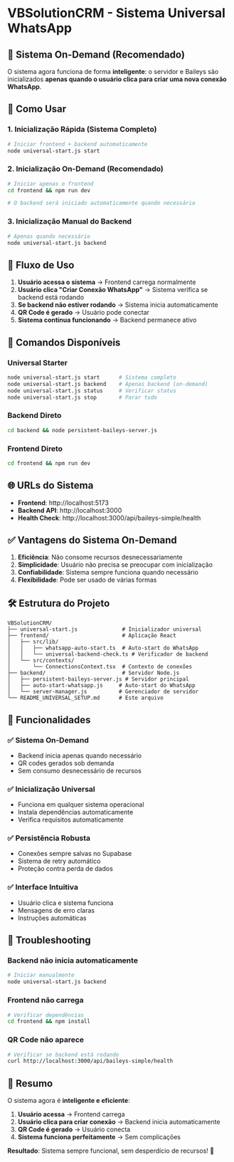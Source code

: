 # VBSolutionCRM - Sistema Universal WhatsApp

## 🎯 Sistema On-Demand (Recomendado)

O sistema agora funciona de forma **inteligente**: o servidor e Baileys são inicializados **apenas quando o usuário clica para criar uma nova conexão WhatsApp**.

## 🚀 Como Usar

### 1. Inicialização Rápida (Sistema Completo)
```bash
# Iniciar frontend + backend automaticamente
node universal-start.js start
```

### 2. Inicialização On-Demand (Recomendado)
```bash
# Iniciar apenas o frontend
cd frontend && npm run dev

# O backend será iniciado automaticamente quando necessário
```

### 3. Inicialização Manual do Backend
```bash
# Apenas quando necessário
node universal-start.js backend
```

## 📱 Fluxo de Uso

1. **Usuário acessa o sistema** → Frontend carrega normalmente
2. **Usuário clica "Criar Conexão WhatsApp"** → Sistema verifica se backend está rodando
3. **Se backend não estiver rodando** → Sistema inicia automaticamente
4. **QR Code é gerado** → Usuário pode conectar
5. **Sistema continua funcionando** → Backend permanece ativo

## 🔧 Comandos Disponíveis

### Universal Starter
```bash
node universal-start.js start      # Sistema completo
node universal-start.js backend    # Apenas backend (on-demand)
node universal-start.js status     # Verificar status
node universal-start.js stop       # Parar tudo
```

### Backend Direto
```bash
cd backend && node persistent-baileys-server.js
```

### Frontend Direto
```bash
cd frontend && npm run dev
```

## 🌐 URLs do Sistema

- **Frontend**: http://localhost:5173
- **Backend API**: http://localhost:3000
- **Health Check**: http://localhost:3000/api/baileys-simple/health

## ✅ Vantagens do Sistema On-Demand

1. **Eficiência**: Não consome recursos desnecessariamente
2. **Simplicidade**: Usuário não precisa se preocupar com inicialização
3. **Confiabilidade**: Sistema sempre funciona quando necessário
4. **Flexibilidade**: Pode ser usado de várias formas

## 🛠️ Estrutura do Projeto

```
VBSolutionCRM/
├── universal-start.js              # Inicializador universal
├── frontend/                       # Aplicação React
│   ├── src/lib/
│   │   ├── whatsapp-auto-start.ts  # Auto-start do WhatsApp
│   │   └── universal-backend-check.ts # Verificador de backend
│   └── src/contexts/
│       └── ConnectionsContext.tsx  # Contexto de conexões
├── backend/                        # Servidor Node.js
│   ├── persistent-baileys-server.js # Servidor principal
│   ├── auto-start-whatsapp.js     # Auto-start do WhatsApp
│   └── server-manager.js          # Gerenciador de servidor
└── README_UNIVERSAL_SETUP.md      # Este arquivo
```

## 🎉 Funcionalidades

### ✅ Sistema On-Demand
- Backend inicia apenas quando necessário
- QR codes gerados sob demanda
- Sem consumo desnecessário de recursos

### ✅ Inicialização Universal
- Funciona em qualquer sistema operacional
- Instala dependências automaticamente
- Verifica requisitos automaticamente

### ✅ Persistência Robusta
- Conexões sempre salvas no Supabase
- Sistema de retry automático
- Proteção contra perda de dados

### ✅ Interface Intuitiva
- Usuário clica e sistema funciona
- Mensagens de erro claras
- Instruções automáticas

## 🚨 Troubleshooting

### Backend não inicia automaticamente
```bash
# Iniciar manualmente
node universal-start.js backend
```

### Frontend não carrega
```bash
# Verificar dependências
cd frontend && npm install
```

### QR Code não aparece
```bash
# Verificar se backend está rodando
curl http://localhost:3000/api/baileys-simple/health
```

## 🎯 Resumo

O sistema agora é **inteligente e eficiente**:

1. **Usuário acessa** → Frontend carrega
2. **Usuário clica para criar conexão** → Backend inicia automaticamente
3. **QR Code é gerado** → Usuário conecta
4. **Sistema funciona perfeitamente** → Sem complicações

**Resultado**: Sistema sempre funcional, sem desperdício de recursos! 🚀
